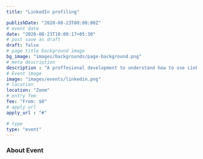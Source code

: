 ```yaml
---
title: "LinkedIn profiling"

publishDate: "2020-08-23T00:00:00Z"
# event date
date: "2020-08-23T10:00:17+05:30"
# post save as draft
draft: false
# page title background image
bg_image: "images/backgrounds/page-background.png"
# meta description
description : "A proffesional development to understand how to use LinkedIn, the best way"
# Event image
image: "images/events/linkedin.png"
# location
location: "Zoom"
# entry fee
fee: "From: $0"
# apply url
apply_url : "#"

# type
type: "event"
---
```


### About Event
